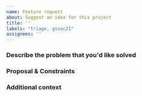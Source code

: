 ```yaml
---
name: Feature request
about: Suggest an idea for this project
title: ''
labels: "triage, gssoc21"
assignees: ''
---
```


<!-- A clear and concise description of what the problem is. Ex. I'm always frustrated when [...] -->

### Describe the problem that you'd like solved
<!-- A clear and concise description of what you want to happen. -->

### Proposal & Constraints
<!-- What is the proposed solution / implementation? Is there a precedent of this approach succeeding elsewhere? -->

<!-- Which suggestions or requirements should be considered for how feature needs to appear or be implemented? -->

### Additional context
<!-- Add any other context or screenshots about the feature request here. -->



